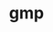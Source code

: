 ---
title: "gmp"
layout: cache
categories: [package, develop]
meta: {"compilers": ["apple-clang@16.0.0", "cce@18.0.0", "gcc@10.5.0", "gcc@11.1.0", "gcc@11.4.0", "gcc@12.4.0", "gcc@13.2.0", "gcc@13.3.0", "gcc@7.5.0", "intel-oneapi-compilers@2024.1.0", "intel-oneapi-compilers@2025.1.0"], "num_specs": 104, "num_specs_by_stack": {"aws-pcluster-neoverse_v1": 9, "aws-pcluster-x86_64_v4": 18, "data-vis-sdk": 7, "developer-tools-aarch64-linux-gnu": 7, "developer-tools-darwin": 6, "developer-tools-x86_64_v3-linux-gnu": 7, "e4s": 14, "e4s-cray-rhel": 6, "e4s-neoverse-v2": 7, "e4s-oneapi": 9, "hep": 7, "ml-linux-x86_64-rocm": 7, "radiuss": 7, "root": 104, "tutorial": 7}, "oss": ["amzn2", "centos7", "rhel8", "sequoia", "ubuntu18.04", "ubuntu20.04", "ubuntu22.04", "ubuntu24.04"], "platforms": ["darwin", "linux"], "stacks": ["aws-pcluster-neoverse_v1", "aws-pcluster-x86_64_v4", "data-vis-sdk", "developer-tools-aarch64-linux-gnu", "developer-tools-darwin", "developer-tools-x86_64_v3-linux-gnu", "e4s", "e4s-cray-rhel", "e4s-neoverse-v2", "e4s-oneapi", "hep", "ml-linux-x86_64-rocm", "radiuss", "root", "tutorial"], "targets": ["aarch64", "neoverse_v1", "neoverse_v2", "x86_64_v3", "x86_64_v4"], "versions": ["6.3.0"]}
spec_details: [{"compiler": "gcc@11.1.0", "hash": "32utyn6e3444jp3uegiwkj7fkcjdov2r", "os": "ubuntu20.04", "platform": "linux", "size": "-", "stacks": ["data-vis-sdk", "root"], "target": "x86_64_v3", "variants": ["build_system=autotools", "+cxx", "libs:=shared,static"], "versions": ["6.3.0"]}, {"compiler": "cce@18.0.0", "hash": "33qlcctw7z734azdfnux5e6njz53djd6", "os": "rhel8", "platform": "linux", "size": "-", "stacks": ["e4s-cray-rhel", "root"], "target": "x86_64_v3", "variants": ["build_system=autotools", "+cxx", "libs:=shared,static"], "versions": ["6.3.0"]}, {"compiler": "gcc@13.2.0", "hash": "345w4rcr74xnojqvqjvlx5mxvovymrc7", "os": "ubuntu24.04", "platform": "linux", "size": "-", "stacks": ["ml-linux-x86_64-rocm", "root"], "target": "x86_64_v3", "variants": ["build_system=autotools", "+cxx", "libs:=shared,static"], "versions": ["6.3.0"]}, {"compiler": "gcc@11.1.0", "hash": "34cuxdt36sucwsy5wdi3ktr3zg5tqb3m", "os": "ubuntu20.04", "platform": "linux", "size": "-", "stacks": ["data-vis-sdk", "root"], "target": "x86_64_v3", "variants": ["build_system=autotools", "+cxx", "libs:=shared,static"], "versions": ["6.3.0"]}, {"compiler": "intel-oneapi-compilers@2025.1.0", "hash": "3hthpviut6crvnf74m5m2xl2hm3qs6ey", "os": "ubuntu22.04", "platform": "linux", "size": "-", "stacks": ["e4s-oneapi", "root"], "target": "x86_64_v3", "variants": ["build_system=autotools", "+cxx", "libs:=shared,static"], "versions": ["6.3.0"]}, {"compiler": "gcc@11.4.0", "hash": "3oty4dgvnk5jidlf6kgkpcsmhihsfex2", "os": "ubuntu22.04", "platform": "linux", "size": "-", "stacks": ["e4s", "hep", "root", "tutorial"], "target": "x86_64_v3", "variants": ["build_system=autotools", "+cxx", "libs:=shared,static"], "versions": ["6.3.0"]}, {"compiler": "gcc@11.4.0", "hash": "42zutjl5tc7jpolbd2i5afncf3qerv3y", "os": "ubuntu22.04", "platform": "linux", "size": "-", "stacks": ["e4s", "root"], "target": "x86_64_v3", "variants": ["build_system=autotools", "+cxx", "libs:=shared,static"], "versions": ["6.3.0"]}, {"compiler": "gcc@11.4.0", "hash": "43dd27mjhbqobudxmo7kbvd67q5dfb57", "os": "ubuntu22.04", "platform": "linux", "size": "-", "stacks": ["e4s", "hep", "root", "tutorial"], "target": "x86_64_v3", "variants": ["build_system=autotools", "+cxx", "libs:=shared,static"], "versions": ["6.3.0"]}, {"compiler": "gcc@11.4.0", "hash": "4dnb6vp67ccuhqu6psyjytu6vmo3g3ny", "os": "ubuntu22.04", "platform": "linux", "size": "-", "stacks": ["e4s", "root"], "target": "x86_64_v3", "variants": ["build_system=autotools", "+cxx", "libs:=shared,static"], "versions": ["6.3.0"]}, {"compiler": "gcc@11.4.0", "hash": "4sgfqijzldp35hp44wslo3aa6azh7crs", "os": "ubuntu22.04", "platform": "linux", "size": "-", "stacks": ["e4s-neoverse-v2", "root"], "target": "neoverse_v2", "variants": ["build_system=autotools", "+cxx", "libs:=shared,static"], "versions": ["6.3.0"]}, {"compiler": "gcc@10.5.0", "hash": "4yxdwkz43fsq3lpdf7t244r2hdxsrye3", "os": "centos7", "platform": "linux", "size": "-", "stacks": ["developer-tools-x86_64_v3-linux-gnu", "root"], "target": "x86_64_v3", "variants": ["build_system=autotools", "+cxx", "libs:=shared,static"], "versions": ["6.3.0"]}, {"compiler": "apple-clang@16.0.0", "hash": "52b3rnzz2bmqqbmnz6oi2le2nyeqw3ew", "os": "sequoia", "platform": "darwin", "size": "-", "stacks": ["developer-tools-darwin", "root"], "target": "aarch64", "variants": ["build_system=autotools", "+cxx", "libs:=shared,static"], "versions": ["6.3.0"]}, {"compiler": "intel-oneapi-compilers@2025.1.0", "hash": "552vj4hjvplozfyf2iy3n5ftt2b7kwdr", "os": "ubuntu22.04", "platform": "linux", "size": "-", "stacks": ["e4s-oneapi", "root"], "target": "x86_64_v3", "variants": ["build_system=autotools", "+cxx", "libs:=shared,static"], "versions": ["6.3.0"]}, {"compiler": "gcc@13.2.0", "hash": "5vl3bqw7m7jhmsjubwbr7ntnox6qklbu", "os": "ubuntu24.04", "platform": "linux", "size": "-", "stacks": ["ml-linux-x86_64-rocm", "root"], "target": "x86_64_v3", "variants": ["build_system=autotools", "+cxx", "libs:=shared,static"], "versions": ["6.3.0"]}, {"compiler": "gcc@11.1.0", "hash": "5z5t2rxgqhxu6n5hbzcje2rdpwdectug", "os": "ubuntu20.04", "platform": "linux", "size": "-", "stacks": ["data-vis-sdk", "root"], "target": "x86_64_v3", "variants": ["build_system=autotools", "+cxx", "libs:=shared,static"], "versions": ["6.3.0"]}, {"compiler": "intel-oneapi-compilers@2024.1.0", "hash": "5zqpmi47yeffvdblqc44srtvgzvv334c", "os": "amzn2", "platform": "linux", "size": "-", "stacks": ["aws-pcluster-x86_64_v4", "root"], "target": "x86_64_v3", "variants": ["build_system=autotools", "+cxx", "libs:=shared,static"], "versions": ["6.3.0"]}, {"compiler": "intel-oneapi-compilers@2025.1.0", "hash": "6kzpzy67bzjjnrmfnmuyb2cmq6h4gzt3", "os": "ubuntu22.04", "platform": "linux", "size": "-", "stacks": ["e4s-oneapi", "root"], "target": "x86_64_v3", "variants": ["build_system=autotools", "+cxx", "libs:=shared,static"], "versions": ["6.3.0"]}, {"compiler": "gcc@12.4.0", "hash": "6weyyp4nwvxtw7gtrlkxxelepfta5z2c", "os": "amzn2", "platform": "linux", "size": "-", "stacks": ["aws-pcluster-neoverse_v1", "root"], "target": "neoverse_v1", "variants": ["build_system=autotools", "+cxx", "libs:=shared,static"], "versions": ["6.3.0"]}, {"compiler": "cce@18.0.0", "hash": "6xqih2pcuwdjqugmpi6hvlv4vhtibxma", "os": "rhel8", "platform": "linux", "size": "-", "stacks": ["e4s-cray-rhel", "root"], "target": "x86_64_v3", "variants": ["build_system=autotools", "+cxx", "libs:=shared,static"], "versions": ["6.3.0"]}, {"compiler": "intel-oneapi-compilers@2025.1.0", "hash": "76cjj6w3vlgac55yuiouzglofnfqhuuq", "os": "ubuntu22.04", "platform": "linux", "size": "-", "stacks": ["e4s-oneapi", "root"], "target": "x86_64_v3", "variants": ["build_system=autotools", "+cxx", "libs:=shared,static"], "versions": ["6.3.0"]}, {"compiler": "gcc@13.3.0", "hash": "7accsccym74nyaalncchfrigayjubcgy", "os": "rhel8", "platform": "linux", "size": "-", "stacks": ["developer-tools-aarch64-linux-gnu", "root"], "target": "aarch64", "variants": ["build_system=autotools", "+cxx", "libs:=shared,static"], "versions": ["6.3.0"]}, {"compiler": "intel-oneapi-compilers@2024.1.0", "hash": "7f4fgmrgffwcfbbeam3morpeeesa2u7h", "os": "amzn2", "platform": "linux", "size": "-", "stacks": ["aws-pcluster-x86_64_v4", "root"], "target": "x86_64_v3", "variants": ["build_system=autotools", "+cxx", "libs:=shared,static"], "versions": ["6.3.0"]}, {"compiler": "gcc@7.5.0", "hash": "7mb6ximyt4wvduwpesint3aqea4mruhn", "os": "ubuntu18.04", "platform": "linux", "size": "-", "stacks": ["radiuss", "root"], "target": "x86_64_v3", "variants": ["build_system=autotools", "+cxx", "libs:=shared,static"], "versions": ["6.3.0"]}, {"compiler": "intel-oneapi-compilers@2024.1.0", "hash": "7n7fewfwbbgyvurveqzznlouovl6wzsj", "os": "amzn2", "platform": "linux", "size": "-", "stacks": ["aws-pcluster-x86_64_v4", "root"], "target": "x86_64_v4", "variants": ["build_system=autotools", "+cxx", "libs:=shared,static"], "versions": ["6.3.0"]}, {"compiler": "gcc@13.2.0", "hash": "7yrekinio7ufub2xmikilfngurr6sgnk", "os": "ubuntu24.04", "platform": "linux", "size": "-", "stacks": ["ml-linux-x86_64-rocm", "root"], "target": "x86_64_v3", "variants": ["build_system=autotools", "+cxx", "libs:=shared,static"], "versions": ["6.3.0"]}, {"compiler": "intel-oneapi-compilers@2024.1.0", "hash": "ajm4k5eibud2ce5sljebtqkx23lhfprd", "os": "amzn2", "platform": "linux", "size": "-", "stacks": ["aws-pcluster-x86_64_v4", "root"], "target": "x86_64_v3", "variants": ["build_system=autotools", "+cxx", "libs:=shared,static"], "versions": ["6.3.0"]}, {"compiler": "gcc@7.5.0", "hash": "aobfdphtdnuwlqlr7flnyyy7emu4wxhf", "os": "ubuntu18.04", "platform": "linux", "size": "-", "stacks": ["radiuss", "root"], "target": "x86_64_v3", "variants": ["build_system=autotools", "+cxx", "libs:=shared,static"], "versions": ["6.3.0"]}, {"compiler": "apple-clang@16.0.0", "hash": "au7p3hxymc6diidfgfinax2ggguvycnn", "os": "sequoia", "platform": "darwin", "size": "-", "stacks": ["developer-tools-darwin", "root"], "target": "aarch64", "variants": ["build_system=autotools", "+cxx", "libs:=shared,static"], "versions": ["6.3.0"]}, {"compiler": "intel-oneapi-compilers@2024.1.0", "hash": "b4vfalbcqo7pobu2vxrok6b255g34shy", "os": "amzn2", "platform": "linux", "size": "-", "stacks": ["aws-pcluster-x86_64_v4", "root"], "target": "x86_64_v4", "variants": ["build_system=autotools", "+cxx", "libs:=shared,static"], "versions": ["6.3.0"]}, {"compiler": "gcc@11.4.0", "hash": "b6d3nuwfyzcvhne57frbznvo4dc5cwy5", "os": "ubuntu22.04", "platform": "linux", "size": "-", "stacks": ["e4s-neoverse-v2", "root"], "target": "neoverse_v2", "variants": ["build_system=autotools", "+cxx", "libs:=shared,static"], "versions": ["6.3.0"]}, {"compiler": "gcc@11.4.0", "hash": "ben5dhzb6522nh22ana37sd6x4abhf7z", "os": "ubuntu22.04", "platform": "linux", "size": "-", "stacks": ["e4s", "root"], "target": "x86_64_v3", "variants": ["build_system=autotools", "+cxx", "libs:=shared,static"], "versions": ["6.3.0"]}, {"compiler": "gcc@7.5.0", "hash": "binttwxwyucorg7ii7e6xoguyrxc2yxi", "os": "ubuntu18.04", "platform": "linux", "size": "-", "stacks": ["radiuss", "root"], "target": "x86_64_v3", "variants": ["build_system=autotools", "+cxx", "libs:=shared,static"], "versions": ["6.3.0"]}, {"compiler": "gcc@13.3.0", "hash": "blqfoxzuoox2n6vib27x2iiexw5nlzat", "os": "rhel8", "platform": "linux", "size": "-", "stacks": ["developer-tools-aarch64-linux-gnu", "root"], "target": "aarch64", "variants": ["build_system=autotools", "+cxx", "libs:=shared,static"], "versions": ["6.3.0"]}, {"compiler": "gcc@11.4.0", "hash": "ceht7u6mjcjigoiwqv2wbrw35wdiu46o", "os": "ubuntu22.04", "platform": "linux", "size": "-", "stacks": ["e4s-neoverse-v2", "root"], "target": "neoverse_v2", "variants": ["build_system=autotools", "+cxx", "libs:=shared,static"], "versions": ["6.3.0"]}, {"compiler": "intel-oneapi-compilers@2024.1.0", "hash": "cny7qfc4edvt3vzwokb2lmxwx2tro632", "os": "amzn2", "platform": "linux", "size": "-", "stacks": ["aws-pcluster-x86_64_v4", "root"], "target": "x86_64_v4", "variants": ["build_system=autotools", "+cxx", "libs:=shared,static"], "versions": ["6.3.0"]}, {"compiler": "intel-oneapi-compilers@2025.1.0", "hash": "coqccqwkqnrbri3hy5l3jalwv4soh6ux", "os": "ubuntu22.04", "platform": "linux", "size": "-", "stacks": ["e4s-oneapi", "root"], "target": "x86_64_v3", "variants": ["build_system=autotools", "+cxx", "libs:=shared,static"], "versions": ["6.3.0"]}, {"compiler": "gcc@10.5.0", "hash": "czjzatvipfv42dwhivoa63xqosc6cr3h", "os": "centos7", "platform": "linux", "size": "-", "stacks": ["developer-tools-x86_64_v3-linux-gnu", "root"], "target": "x86_64_v3", "variants": ["build_system=autotools", "+cxx", "libs:=shared,static"], "versions": ["6.3.0"]}, {"compiler": "gcc@10.5.0", "hash": "drhpxbfxayxyawokoe3vugfed7b73yxv", "os": "centos7", "platform": "linux", "size": "-", "stacks": ["developer-tools-x86_64_v3-linux-gnu", "root"], "target": "x86_64_v3", "variants": ["build_system=autotools", "+cxx", "libs:=shared,static"], "versions": ["6.3.0"]}, {"compiler": "intel-oneapi-compilers@2024.1.0", "hash": "dzh4yq3ao26xilxgcaanfsmca6ra7npc", "os": "amzn2", "platform": "linux", "size": "-", "stacks": ["aws-pcluster-x86_64_v4", "root"], "target": "x86_64_v4", "variants": ["build_system=autotools", "+cxx", "libs:=shared,static"], "versions": ["6.3.0"]}, {"compiler": "intel-oneapi-compilers@2024.1.0", "hash": "eg322dtwc2upokm5ggykum6t4scbh7xl", "os": "amzn2", "platform": "linux", "size": "-", "stacks": ["aws-pcluster-x86_64_v4", "root"], "target": "x86_64_v4", "variants": ["build_system=autotools", "+cxx", "libs:=shared,static"], "versions": ["6.3.0"]}, {"compiler": "intel-oneapi-compilers@2024.1.0", "hash": "eqjihml4rsci7v4hpm26iqajnapl7a4a", "os": "amzn2", "platform": "linux", "size": "-", "stacks": ["aws-pcluster-x86_64_v4", "root"], "target": "x86_64_v4", "variants": ["build_system=autotools", "+cxx", "libs:=shared,static"], "versions": ["6.3.0"]}, {"compiler": "apple-clang@16.0.0", "hash": "f6qndbgl3kr6imyxvwzitjt7kl6pqnps", "os": "sequoia", "platform": "darwin", "size": "-", "stacks": ["developer-tools-darwin", "root"], "target": "aarch64", "variants": ["build_system=autotools", "+cxx", "libs:=shared,static"], "versions": ["6.3.0"]}, {"compiler": "gcc@11.1.0", "hash": "fux7kmkpfy5rhgako7srrtkoauk6gw7e", "os": "ubuntu20.04", "platform": "linux", "size": "-", "stacks": ["data-vis-sdk", "root"], "target": "x86_64_v3", "variants": ["build_system=autotools", "+cxx", "libs:=shared,static"], "versions": ["6.3.0"]}, {"compiler": "gcc@11.1.0", "hash": "fwaaqvlvufaxysghltgfljnbe2xrwqii", "os": "ubuntu20.04", "platform": "linux", "size": "-", "stacks": ["data-vis-sdk", "root"], "target": "x86_64_v3", "variants": ["build_system=autotools", "+cxx", "libs:=shared,static"], "versions": ["6.3.0"]}, {"compiler": "gcc@11.4.0", "hash": "fyjjw5jv2uqh35kfzrhgkqsrd5bwim7c", "os": "ubuntu22.04", "platform": "linux", "size": "-", "stacks": ["e4s", "root"], "target": "x86_64_v3", "variants": ["build_system=autotools", "+cxx", "libs:=shared,static"], "versions": ["6.3.0"]}, {"compiler": "gcc@10.5.0", "hash": "gae6mcyajg2dulealdslfm5xj47zdwvv", "os": "centos7", "platform": "linux", "size": "-", "stacks": ["developer-tools-x86_64_v3-linux-gnu", "root"], "target": "x86_64_v3", "variants": ["build_system=autotools", "+cxx", "libs:=shared,static"], "versions": ["6.3.0"]}, {"compiler": "intel-oneapi-compilers@2025.1.0", "hash": "gf5xprhvpjhv6tfvqdldqtmj77bvfgeu", "os": "ubuntu22.04", "platform": "linux", "size": "-", "stacks": ["e4s-oneapi", "root"], "target": "x86_64_v3", "variants": ["build_system=autotools", "+cxx", "libs:=shared,static"], "versions": ["6.3.0"]}, {"compiler": "gcc@13.2.0", "hash": "gxv5hgng7z75bq5ykjikortw3tejbiys", "os": "ubuntu24.04", "platform": "linux", "size": "-", "stacks": ["ml-linux-x86_64-rocm", "root"], "target": "x86_64_v3", "variants": ["build_system=autotools", "+cxx", "libs:=shared,static"], "versions": ["6.3.0"]}, {"compiler": "gcc@12.4.0", "hash": "hbllsnvqmiypjljmbgvq6lpms7du23dr", "os": "amzn2", "platform": "linux", "size": "-", "stacks": ["aws-pcluster-neoverse_v1", "root"], "target": "neoverse_v1", "variants": ["build_system=autotools", "+cxx", "libs:=shared,static"], "versions": ["6.3.0"]}, {"compiler": "gcc@11.4.0", "hash": "hctitqfeulffsys27m42w5byep7b6njp", "os": "ubuntu22.04", "platform": "linux", "size": "-", "stacks": ["e4s", "hep", "root", "tutorial"], "target": "x86_64_v3", "variants": ["build_system=autotools", "+cxx", "libs:=shared,static"], "versions": ["6.3.0"]}, {"compiler": "gcc@11.4.0", "hash": "hkg2att57bbboamhvsuhmznshzhqjqoq", "os": "ubuntu22.04", "platform": "linux", "size": "-", "stacks": ["e4s-neoverse-v2", "root"], "target": "neoverse_v2", "variants": ["build_system=autotools", "+cxx", "libs:=shared,static"], "versions": ["6.3.0"]}, {"compiler": "gcc@11.4.0", "hash": "hn3q5a5si2vk5hpgekneqpwdxcc47xe7", "os": "ubuntu22.04", "platform": "linux", "size": "-", "stacks": ["e4s", "hep", "root", "tutorial"], "target": "x86_64_v3", "variants": ["build_system=autotools", "+cxx", "libs:=shared,static"], "versions": ["6.3.0"]}, {"compiler": "apple-clang@16.0.0", "hash": "i3osr4kk5yia5qrg43svt24jit7inn25", "os": "sequoia", "platform": "darwin", "size": "-", "stacks": ["developer-tools-darwin", "root"], "target": "aarch64", "variants": ["build_system=autotools", "+cxx", "libs:=shared,static"], "versions": ["6.3.0"]}, {"compiler": "gcc@12.4.0", "hash": "ipva4l4sr4hkyopg4ipis7i3jvtd2ndp", "os": "amzn2", "platform": "linux", "size": "-", "stacks": ["aws-pcluster-neoverse_v1", "root"], "target": "neoverse_v1", "variants": ["build_system=autotools", "+cxx", "libs:=shared,static"], "versions": ["6.3.0"]}, {"compiler": "gcc@10.5.0", "hash": "iqclgpoyfegndtwwjyng3dkxt6maz2f7", "os": "centos7", "platform": "linux", "size": "-", "stacks": ["developer-tools-x86_64_v3-linux-gnu", "root"], "target": "x86_64_v3", "variants": ["build_system=autotools", "+cxx", "libs:=shared,static"], "versions": ["6.3.0"]}, {"compiler": "cce@18.0.0", "hash": "it722fs42wduedyvrn7rteyrw2ihpe5p", "os": "rhel8", "platform": "linux", "size": "-", "stacks": ["e4s-cray-rhel", "root"], "target": "x86_64_v3", "variants": ["build_system=autotools", "+cxx", "libs:=shared,static"], "versions": ["6.3.0"]}, {"compiler": "gcc@11.1.0", "hash": "j53h5snsrjmcwc6gkukee63lkoiw3zqt", "os": "ubuntu20.04", "platform": "linux", "size": "-", "stacks": ["data-vis-sdk", "root"], "target": "x86_64_v3", "variants": ["build_system=autotools", "+cxx", "libs:=shared,static"], "versions": ["6.3.0"]}, {"compiler": "gcc@12.4.0", "hash": "j5ehnxn4yqf7yywl7hw24tlxnw4jwmnr", "os": "amzn2", "platform": "linux", "size": "-", "stacks": ["aws-pcluster-neoverse_v1", "root"], "target": "neoverse_v1", "variants": ["build_system=autotools", "+cxx", "libs:=shared,static"], "versions": ["6.3.0"]}, {"compiler": "gcc@11.4.0", "hash": "j6zubbo4hjwjjamqhjwae3ukujmb56vb", "os": "ubuntu22.04", "platform": "linux", "size": "-", "stacks": ["e4s", "root"], "target": "x86_64_v3", "variants": ["build_system=autotools", "+cxx", "libs:=shared,static"], "versions": ["6.3.0"]}, {"compiler": "gcc@12.4.0", "hash": "jdk4n5dgyaaky37rgl77xaq3bc4pcxdq", "os": "amzn2", "platform": "linux", "size": "-", "stacks": ["aws-pcluster-neoverse_v1", "root"], "target": "neoverse_v1", "variants": ["build_system=autotools", "+cxx", "libs:=shared,static"], "versions": ["6.3.0"]}, {"compiler": "gcc@7.5.0", "hash": "jpkvboea3kwbgrdntnr4egpz5jb53ler", "os": "ubuntu18.04", "platform": "linux", "size": "-", "stacks": ["radiuss", "root"], "target": "x86_64_v3", "variants": ["build_system=autotools", "+cxx", "libs:=shared,static"], "versions": ["6.3.0"]}, {"compiler": "gcc@13.3.0", "hash": "jwl5mvafszlfloihbdev7uxpnm2xvnew", "os": "rhel8", "platform": "linux", "size": "-", "stacks": ["developer-tools-aarch64-linux-gnu", "root"], "target": "aarch64", "variants": ["build_system=autotools", "+cxx", "libs:=shared,static"], "versions": ["6.3.0"]}, {"compiler": "intel-oneapi-compilers@2024.1.0", "hash": "kkvy4c353esuxyhwfudnqtoqwl6hznhy", "os": "amzn2", "platform": "linux", "size": "-", "stacks": ["aws-pcluster-x86_64_v4", "root"], "target": "x86_64_v3", "variants": ["build_system=autotools", "+cxx", "libs:=shared,static"], "versions": ["6.3.0"]}, {"compiler": "gcc@10.5.0", "hash": "l2lwkkddizgglv3y5iiljxh5isnzllah", "os": "centos7", "platform": "linux", "size": "-", "stacks": ["developer-tools-x86_64_v3-linux-gnu", "root"], "target": "x86_64_v3", "variants": ["build_system=autotools", "+cxx", "libs:=shared,static"], "versions": ["6.3.0"]}, {"compiler": "intel-oneapi-compilers@2024.1.0", "hash": "lbexhxlykzhmhqc7b7qkatxphdpuj4an", "os": "amzn2", "platform": "linux", "size": "-", "stacks": ["aws-pcluster-x86_64_v4", "root"], "target": "x86_64_v3", "variants": ["build_system=autotools", "+cxx", "libs:=shared,static"], "versions": ["6.3.0"]}, {"compiler": "intel-oneapi-compilers@2024.1.0", "hash": "lk2sjjm6caa7y64wnwhe7ygg2yenp5ar", "os": "amzn2", "platform": "linux", "size": "-", "stacks": ["aws-pcluster-x86_64_v4", "root"], "target": "x86_64_v4", "variants": ["build_system=autotools", "+cxx", "libs:=shared,static"], "versions": ["6.3.0"]}, {"compiler": "intel-oneapi-compilers@2025.1.0", "hash": "lyqa54p2veuel666cbtkolkahgcdbryy", "os": "ubuntu22.04", "platform": "linux", "size": "-", "stacks": ["e4s-oneapi", "root"], "target": "x86_64_v3", "variants": ["build_system=autotools", "+cxx", "libs:=shared,static"], "versions": ["6.3.0"]}, {"compiler": "cce@18.0.0", "hash": "m7xyyjq6y7thqkuqlt5cxjdjpnpecv5z", "os": "rhel8", "platform": "linux", "size": "-", "stacks": ["e4s-cray-rhel", "root"], "target": "x86_64_v3", "variants": ["build_system=autotools", "+cxx", "libs:=shared,static"], "versions": ["6.3.0"]}, {"compiler": "gcc@11.4.0", "hash": "mzdn24wqjl3kbq234cl7jjrkql5qe3cs", "os": "ubuntu22.04", "platform": "linux", "size": "-", "stacks": ["e4s-neoverse-v2", "root"], "target": "neoverse_v2", "variants": ["build_system=autotools", "+cxx", "libs:=shared,static"], "versions": ["6.3.0"]}, {"compiler": "gcc@12.4.0", "hash": "nameblw53ryinsi2mki3fra2sl6yuxx3", "os": "amzn2", "platform": "linux", "size": "-", "stacks": ["aws-pcluster-neoverse_v1", "root"], "target": "neoverse_v1", "variants": ["build_system=autotools", "+cxx", "libs:=shared,static"], "versions": ["6.3.0"]}, {"compiler": "gcc@12.4.0", "hash": "nb7kehqmrignajh5uq27y56e7i7fqxdl", "os": "amzn2", "platform": "linux", "size": "-", "stacks": ["aws-pcluster-neoverse_v1", "root"], "target": "neoverse_v1", "variants": ["build_system=autotools", "+cxx", "libs:=shared,static"], "versions": ["6.3.0"]}, {"compiler": "gcc@11.4.0", "hash": "neurfvgskntocmznds4p7gpap2w6b4dg", "os": "ubuntu22.04", "platform": "linux", "size": "-", "stacks": ["e4s-neoverse-v2", "root"], "target": "neoverse_v2", "variants": ["build_system=autotools", "+cxx", "libs:=shared,static"], "versions": ["6.3.0"]}, {"compiler": "intel-oneapi-compilers@2024.1.0", "hash": "nzmw257jqpphdlsckwndmcbvl2dfqlce", "os": "amzn2", "platform": "linux", "size": "-", "stacks": ["aws-pcluster-x86_64_v4", "root"], "target": "x86_64_v3", "variants": ["build_system=autotools", "+cxx", "libs:=shared,static"], "versions": ["6.3.0"]}, {"compiler": "gcc@13.3.0", "hash": "o7fkzavnymdp4z6jmom4zecug4mjz733", "os": "rhel8", "platform": "linux", "size": "-", "stacks": ["developer-tools-aarch64-linux-gnu", "root"], "target": "aarch64", "variants": ["build_system=autotools", "+cxx", "libs:=shared,static"], "versions": ["6.3.0"]}, {"compiler": "gcc@13.3.0", "hash": "omi4a4zcl23gyvsdp25i7je33zrnpnag", "os": "rhel8", "platform": "linux", "size": "-", "stacks": ["developer-tools-aarch64-linux-gnu", "root"], "target": "aarch64", "variants": ["build_system=autotools", "+cxx", "libs:=shared,static"], "versions": ["6.3.0"]}, {"compiler": "gcc@13.2.0", "hash": "oqeq27rppvhqrc36vzntu32knzahqvsy", "os": "ubuntu24.04", "platform": "linux", "size": "-", "stacks": ["ml-linux-x86_64-rocm", "root"], "target": "x86_64_v3", "variants": ["build_system=autotools", "+cxx", "libs:=shared,static"], "versions": ["6.3.0"]}, {"compiler": "gcc@10.5.0", "hash": "pgieqyi55c524qaangie7bzsho4wpbb3", "os": "centos7", "platform": "linux", "size": "-", "stacks": ["developer-tools-x86_64_v3-linux-gnu", "root"], "target": "x86_64_v3", "variants": ["build_system=autotools", "+cxx", "libs:=shared,static"], "versions": ["6.3.0"]}, {"compiler": "gcc@11.4.0", "hash": "q45bwhzttgz2vkxdrhf6e3ed7uido2wb", "os": "ubuntu22.04", "platform": "linux", "size": "-", "stacks": ["e4s", "hep", "root", "tutorial"], "target": "x86_64_v3", "variants": ["build_system=autotools", "+cxx", "libs:=shared,static"], "versions": ["6.3.0"]}, {"compiler": "gcc@13.2.0", "hash": "qceksodtrckmmjd5pv55mk6dgk32phd4", "os": "ubuntu24.04", "platform": "linux", "size": "-", "stacks": ["ml-linux-x86_64-rocm", "root"], "target": "x86_64_v3", "variants": ["build_system=autotools", "+cxx", "libs:=shared,static"], "versions": ["6.3.0"]}, {"compiler": "gcc@13.3.0", "hash": "qgufzoqbhf5aatk6e6ewkwpe3wdps3ki", "os": "rhel8", "platform": "linux", "size": "-", "stacks": ["developer-tools-aarch64-linux-gnu", "root"], "target": "aarch64", "variants": ["build_system=autotools", "+cxx", "libs:=shared,static"], "versions": ["6.3.0"]}, {"compiler": "apple-clang@16.0.0", "hash": "qpju6u3clilowoteddvibo7xqk2btznv", "os": "sequoia", "platform": "darwin", "size": "-", "stacks": ["developer-tools-darwin", "root"], "target": "aarch64", "variants": ["build_system=autotools", "+cxx", "libs:=shared,static"], "versions": ["6.3.0"]}, {"compiler": "gcc@7.5.0", "hash": "romew4ghq33amxjwurpqikhce2bfta5s", "os": "ubuntu18.04", "platform": "linux", "size": "-", "stacks": ["radiuss", "root"], "target": "x86_64_v3", "variants": ["build_system=autotools", "+cxx", "libs:=shared,static"], "versions": ["6.3.0"]}, {"compiler": "gcc@13.2.0", "hash": "sezudgkhofgo6b6nz44jtmbg425hxvs6", "os": "ubuntu24.04", "platform": "linux", "size": "-", "stacks": ["ml-linux-x86_64-rocm", "root"], "target": "x86_64_v3", "variants": ["build_system=autotools", "+cxx", "libs:=shared,static"], "versions": ["6.3.0"]}, {"compiler": "intel-oneapi-compilers@2024.1.0", "hash": "su6fzvu37v6samsa3cxo4isyiygnmxfv", "os": "amzn2", "platform": "linux", "size": "-", "stacks": ["aws-pcluster-x86_64_v4", "root"], "target": "x86_64_v3", "variants": ["build_system=autotools", "+cxx", "libs:=shared,static"], "versions": ["6.3.0"]}, {"compiler": "intel-oneapi-compilers@2025.1.0", "hash": "tacpqjbbvmt77p7vfp32ex2nhpws7q6m", "os": "ubuntu22.04", "platform": "linux", "size": "-", "stacks": ["e4s-oneapi", "root"], "target": "x86_64_v3", "variants": ["build_system=autotools", "+cxx", "libs:=shared,static"], "versions": ["6.3.0"]}, {"compiler": "gcc@7.5.0", "hash": "tc4je7camoqa3c5tzyroh4yrfjpnasyu", "os": "ubuntu18.04", "platform": "linux", "size": "-", "stacks": ["radiuss", "root"], "target": "x86_64_v3", "variants": ["build_system=autotools", "+cxx", "libs:=shared,static"], "versions": ["6.3.0"]}, {"compiler": "intel-oneapi-compilers@2024.1.0", "hash": "tcygqypy4nipohufbxp33uvwvl3qqm3k", "os": "amzn2", "platform": "linux", "size": "-", "stacks": ["aws-pcluster-x86_64_v4", "root"], "target": "x86_64_v3", "variants": ["build_system=autotools", "+cxx", "libs:=shared,static"], "versions": ["6.3.0"]}, {"compiler": "gcc@11.4.0", "hash": "tejnopyfc4m7z7j47ked7su5fya7hpd7", "os": "ubuntu22.04", "platform": "linux", "size": "-", "stacks": ["e4s-neoverse-v2", "root"], "target": "neoverse_v2", "variants": ["build_system=autotools", "+cxx", "libs:=shared,static"], "versions": ["6.3.0"]}, {"compiler": "gcc@12.4.0", "hash": "tq55ooaylnhgef62f667qlsnz4ebj5ua", "os": "amzn2", "platform": "linux", "size": "-", "stacks": ["aws-pcluster-neoverse_v1", "root"], "target": "neoverse_v1", "variants": ["build_system=autotools", "+cxx", "libs:=shared,static"], "versions": ["6.3.0"]}, {"compiler": "intel-oneapi-compilers@2024.1.0", "hash": "tua542w5u7ptxprpdri7ut4vrgn3w76t", "os": "amzn2", "platform": "linux", "size": "-", "stacks": ["aws-pcluster-x86_64_v4", "root"], "target": "x86_64_v4", "variants": ["build_system=autotools", "+cxx", "libs:=shared,static"], "versions": ["6.3.0"]}, {"compiler": "intel-oneapi-compilers@2024.1.0", "hash": "u2lofilw5admyo4sdwe5kcw42pdbw5zf", "os": "amzn2", "platform": "linux", "size": "-", "stacks": ["aws-pcluster-x86_64_v4", "root"], "target": "x86_64_v3", "variants": ["build_system=autotools", "+cxx", "libs:=shared,static"], "versions": ["6.3.0"]}, {"compiler": "gcc@11.4.0", "hash": "u7nbja4gf2u5eov7a47k4tiduyn2prxf", "os": "ubuntu22.04", "platform": "linux", "size": "-", "stacks": ["e4s", "hep", "root", "tutorial"], "target": "x86_64_v3", "variants": ["build_system=autotools", "+cxx", "libs:=shared,static"], "versions": ["6.3.0"]}, {"compiler": "gcc@11.1.0", "hash": "ugoinavfbn7xuzczwrstdwomcdf4hl6p", "os": "ubuntu20.04", "platform": "linux", "size": "-", "stacks": ["data-vis-sdk", "root"], "target": "x86_64_v3", "variants": ["build_system=autotools", "+cxx", "libs:=shared,static"], "versions": ["6.3.0"]}, {"compiler": "gcc@7.5.0", "hash": "v3btz4x7uax64w2ujndy4gclr7woi4jt", "os": "ubuntu18.04", "platform": "linux", "size": "-", "stacks": ["radiuss", "root"], "target": "x86_64_v3", "variants": ["build_system=autotools", "+cxx", "libs:=shared,static"], "versions": ["6.3.0"]}, {"compiler": "gcc@11.4.0", "hash": "vantc7tvyhtchfrfcqyvcvrqimv3ypv4", "os": "ubuntu22.04", "platform": "linux", "size": "-", "stacks": ["e4s", "hep", "root", "tutorial"], "target": "x86_64_v3", "variants": ["build_system=autotools", "+cxx", "libs:=shared,static"], "versions": ["6.3.0"]}, {"compiler": "cce@18.0.0", "hash": "vqv4limc643zgiheaxvxt3osgfn3c24g", "os": "rhel8", "platform": "linux", "size": "-", "stacks": ["e4s-cray-rhel", "root"], "target": "x86_64_v3", "variants": ["build_system=autotools", "+cxx", "libs:=shared,static"], "versions": ["6.3.0"]}, {"compiler": "intel-oneapi-compilers@2025.1.0", "hash": "xa7ucieghhfihcslwvnr6eeasbvw64az", "os": "ubuntu22.04", "platform": "linux", "size": "-", "stacks": ["e4s-oneapi", "root"], "target": "x86_64_v3", "variants": ["build_system=autotools", "+cxx", "libs:=shared,static"], "versions": ["6.3.0"]}, {"compiler": "cce@18.0.0", "hash": "xayupka27bge2mc7dbtqi3svllhuzlfs", "os": "rhel8", "platform": "linux", "size": "-", "stacks": ["e4s-cray-rhel", "root"], "target": "x86_64_v3", "variants": ["build_system=autotools", "+cxx", "libs:=shared,static"], "versions": ["6.3.0"]}, {"compiler": "gcc@12.4.0", "hash": "xdl5ncqreaazb54vybytblxdnbp5dunf", "os": "amzn2", "platform": "linux", "size": "-", "stacks": ["aws-pcluster-neoverse_v1", "root"], "target": "neoverse_v1", "variants": ["build_system=autotools", "+cxx", "libs:=shared,static"], "versions": ["6.3.0"]}, {"compiler": "gcc@11.4.0", "hash": "xga5nesy2tdsybgdzpjowiah5dlpvgen", "os": "ubuntu22.04", "platform": "linux", "size": "-", "stacks": ["e4s", "root"], "target": "x86_64_v3", "variants": ["build_system=autotools", "+cxx", "libs:=shared,static"], "versions": ["6.3.0"]}, {"compiler": "gcc@13.3.0", "hash": "xvelvbmywxg2vswbv3yhpsmqyx4ux2e4", "os": "rhel8", "platform": "linux", "size": "-", "stacks": ["developer-tools-aarch64-linux-gnu", "root"], "target": "aarch64", "variants": ["build_system=autotools", "+cxx", "libs:=shared,static"], "versions": ["6.3.0"]}, {"compiler": "intel-oneapi-compilers@2024.1.0", "hash": "zgbkwlkbg2m54qn4as75kafgyvsqja6m", "os": "amzn2", "platform": "linux", "size": "-", "stacks": ["aws-pcluster-x86_64_v4", "root"], "target": "x86_64_v4", "variants": ["build_system=autotools", "+cxx", "libs:=shared,static"], "versions": ["6.3.0"]}, {"compiler": "gcc@11.4.0", "hash": "zkpnuopyb7rmugu6r6rckks6znyd3elw", "os": "ubuntu22.04", "platform": "linux", "size": "-", "stacks": ["e4s", "root"], "target": "x86_64_v3", "variants": ["build_system=autotools", "+cxx", "libs:=shared,static"], "versions": ["6.3.0"]}, {"compiler": "apple-clang@16.0.0", "hash": "zz23vk3fvwufdmmgfgujh5euif2q42ph", "os": "sequoia", "platform": "darwin", "size": "-", "stacks": ["developer-tools-darwin", "root"], "target": "aarch64", "variants": ["build_system=autotools", "+cxx", "libs:=shared,static"], "versions": ["6.3.0"]}]
---